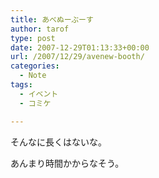 ```yaml
---
title: あべぬーぶーす
author: tarof
type: post
date: 2007-12-29T01:13:33+00:00
url: /2007/12/29/avenew-booth/
categories:
  - Note
tags:
  - イベント
  - コミケ

---
```

そんなに長くはないな。
  
あんまり時間かからなそう。
